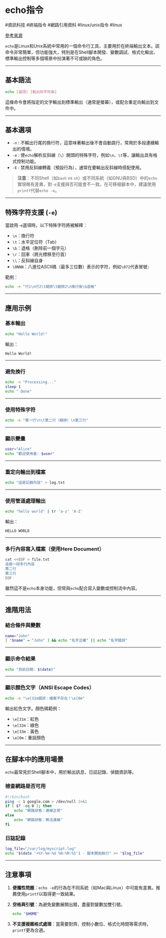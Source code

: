 # echo指令
#資訊科技 #終端指令 #網路引用資料 #linux/unix指令 #linux

[參考來源](https://blog.csdn.net/Dontla/article/details/139109687)

`echo`是Linux和Unix系統中常用的一個命令行工具，主要用於在終端輸出文本。該命令非常簡單，但功能強大，特別是在Shell腳本開發、變數調試、格式化輸出、標準輸出控制等多個場景中扮演著不可或缺的角色。

---

## 基本語法

```bash
echo [選項] [輸出的字符串]
```

這條命令會將指定的文字輸出到標準輸出（通常是螢幕），或配合重定向輸出到文件中。

---

## 基本選項

* `-n` : 不輸出行尾的換行符，這意味著輸出後不會自動跳行，常用於多段連續輸出的情境。
* `-e` : 使`echo`解析反斜線（`\`）開頭的特殊字符，例如`\n`、`\t`等，讓輸出具有格式控制功能。
* `-E` : 禁用反斜線轉義（預設行為），通常在要輸出反斜線時搭配使用。

> **注意**：不同Shell（如`bash` vs `sh`）或不同系統（如GNU與BSD）中的`echo`實現略有差異，對`-e`支援與否可能會不一致。在可移植腳本中，建議使用`printf`代替`echo -e`。

---

## 特殊字符支援 (`-e`)

當啟用`-e`選項時，以下特殊字符將被解釋：

* `\n`：換行符
* `\t`：水平定位符（Tab）
* `\b`：退格（刪除前一個字元）
* `\r`：回車（將光標移至行首）
* `\\`：反斜線自身
* `\0NNN`：八進位ASCII碼（最多三位數）表示的字符，例如`\072`代表冒號`:`

範例：

```bash
echo -e "行1\n行2\t縮排\t縮排2\n換行後\b退格"
```

---

## 應用示例

### 基本輸出

```bash
echo "Hello World!"
```

輸出：

```
Hello World!
```

---

### 避免換行

```bash
echo -n "Processing..."
sleep 1
echo " Done"
```

---

### 使用特殊字符

```bash
echo -e "第一行\n\t第二行（縮排）\n第三行"
```

---

### 顯示變量

```bash
user="Alice"
echo "歡迎使用者: $user"
```

---

### 重定向輸出到檔案

```bash
echo "這是記錄內容" > log.txt
```

---

### 使用管道處理輸出

```bash
echo "hello world" | tr 'a-z' 'A-Z'
```

輸出：

```
HELLO WORLD
```

---

### 多行內容寫入檔案（使用Here Document）

```bash
cat <<EOF > file.txt
這是一段多行內容
第二行
第三行
EOF
```

雖然這不是`echo`本身功能，但常與`echo`配合寫入變數或控制流中內容。

---

## 進階用法

### 結合條件與變數

```bash
name="John"
[ "$name" = "John" ] && echo "名字正確" || echo "名字錯誤"
```

---

### 顯示命令結果

```bash
echo "目前日期: $(date)"
```

---

### 顯示顏色文字（ANSI Escape Codes）

```bash
echo -e "\e[31m錯誤：檔案不存在！\e[0m"
```

輸出紅色文字。顏色碼範例：

* `\e[31m`：紅色
* `\e[32m`：綠色
* `\e[33m`：黃色
* `\e[0m`：重設顏色

---

## 在腳本中的應用場景

`echo`最常見於Shell腳本中，用於輸出訊息、日誌記錄、偵錯資訊等。

### 檢查網路是否可用

```bash
#!/bin/bash
ping -c 1 google.com > /dev/null 2>&1
if [ $? -eq 0 ]; then
	echo "網路狀態：連線正常"
else
	echo "網路狀態：無法連線"
fi
```

### 日誌記錄

```bash
log_file="/var/log/myscript.log"
echo "$(date '+%Y-%m-%d %H:%M:%S') - 腳本開始執行" >> "$log_file"
```

---

## 注意事項

1. **便攜性問題**：`echo -e`的行為在不同系統（如Mac與Linux）中可能有差異。推薦使用`printf`以取得更一致結果。
2. **空格與引號**：為避免變數展開出錯，盡量對變數加雙引號。

   ```bash
   echo "$HOME"
   ```
3. **不支援複雜格式處理**：當需要對齊、控制小數位、格式化時間等需求時，`printf`更為合適。